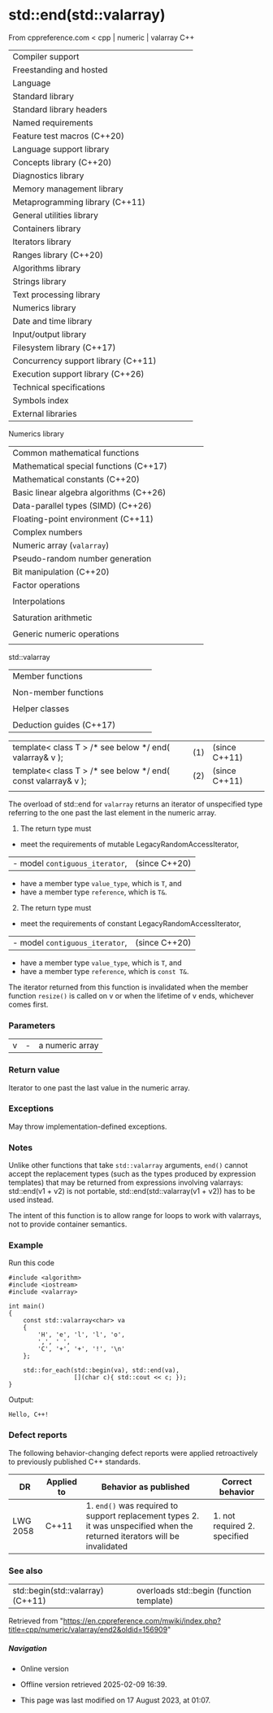 # std::end(std::valarray)

From cppreference.com
< cpp‎ | numeric‎ | valarray
C++

|  |  |  |  |  |
| --- | --- | --- | --- | --- |
| Compiler support | | | | |
| Freestanding and hosted | | | | |
| Language | | | | |
| Standard library | | | | |
| Standard library headers | | | | |
| Named requirements | | | | |
| Feature test macros (C++20) | | | | |
| Language support library | | | | |
| Concepts library (C++20) | | | | |
| Diagnostics library | | | | |
| Memory management library | | | | |
| Metaprogramming library (C++11) | | | | |
| General utilities library | | | | |
| Containers library | | | | |
| Iterators library | | | | |
| Ranges library (C++20) | | | | |
| Algorithms library | | | | |
| Strings library | | | | |
| Text processing library | | | | |
| Numerics library | | | | |
| Date and time library | | | | |
| Input/output library | | | | |
| Filesystem library (C++17) | | | | |
| Concurrency support library (C++11) | | | | |
| Execution support library (C++26) | | | | |
| Technical specifications | | | | |
| Symbols index | | | | |
| External libraries | | | | |

Numerics library

|  |  |  |  |  |
| --- | --- | --- | --- | --- |
| Common mathematical functions | | | | |
| Mathematical special functions (C++17) | | | | |
| Mathematical constants (C++20) | | | | |
| Basic linear algebra algorithms (C++26) | | | | |
| Data-parallel types (SIMD) (C++26) | | | | |
| Floating-point environment (C++11) | | | | |
| Complex numbers | | | | |
| Numeric array (`valarray`) | | | | |
| Pseudo-random number generation | | | | |
| Bit manipulation (C++20) | | | | |
| Factor operations | | | | |
| |  |  |  |  |  | | --- | --- | --- | --- | --- | | gcd(C++17) | | | | | | |  |  |  |  |  | | --- | --- | --- | --- | --- | | lcm(C++17) | | | | | |
| Interpolations | | | | |
| |  |  |  |  |  | | --- | --- | --- | --- | --- | | midpoint(C++20) | | | | | | |  |  |  |  |  | | --- | --- | --- | --- | --- | | lerp(C++20) | | | | | |
| Saturation arithmetic | | | | |
| |  |  |  |  |  | | --- | --- | --- | --- | --- | | add_sat(C++26) | | | | | | sub_sat(C++26) | | | | | | saturate_cast(C++26) | | | | | | |  |  |  |  |  | | --- | --- | --- | --- | --- | | mul_sat(C++26) | | | | | | div_sat(C++26) | | | | | |  | | | | | |
| Generic numeric operations | | | | |
| |  |  |  |  |  | | --- | --- | --- | --- | --- | | iota(C++11) | | | | | | ranges::iota(C++23) | | | | | | accumulate | | | | | | inner_product | | | | | | adjacent_difference | | | | | | partial_sum | | | | | | |  |  |  |  |  | | --- | --- | --- | --- | --- | | reduce(C++17) | | | | | | transform_reduce(C++17) | | | | | | inclusive_scan(C++17) | | | | | | exclusive_scan(C++17) | | | | | | transform_inclusive_scan(C++17) | | | | | | transform_exclusive_scan(C++17) | | | | | |

std::valarray

|  |  |  |  |  |
| --- | --- | --- | --- | --- |
| Member functions | | | | |
| |  |  |  |  |  | | --- | --- | --- | --- | --- | | valarray::valarray | | | | | | valarray::~valarray | | | | | | valarray::operator= | | | | | | [valarray::operator[]](operator_at.html "cpp/numeric/valarray/operator at") | | | | | | valarray::swap | | | | | | valarray::size | | | | | | valarray::resize | | | | | | valarray::sum | | | | | | valarray::min | | | | | | valarray::max | | | | | | valarray::shift | | | | | | valarray::cshift | | | | | | valarray::apply | | | | | |  | | | | | | |  |  |  |  |  | | --- | --- | --- | --- | --- | | valarray::operator+valarray::operator-valarray::operator~valarray::operator! | | | | | | valarray::operator+=valarray::operator-=valarray::operator\*=valarray::operator/=valarray::operator%=valarray::operator&=valarray::operator|=valarray::operator^=valarray::operator<<=valarray::operator>>= | | | | | |
| Non-member functions | | | | |
| |  |  |  |  |  | | --- | --- | --- | --- | --- | | swap(std::valarray)(C++11) | | | | | | begin(std::valarray)(C++11) | | | | | | ****end(std::valarray)****(C++11) | | | | | | abs | | | | | | exp | | | | | | log | | | | | | log10 | | | | | | pow | | | | | | sqrt | | | | | | sin | | | | | | cos | | | | | | tan | | | | | | asin | | | | | | acos | | | | | | atan | | | | | | atan2 | | | | | | sinh | | | | | | cosh | | | | | | tanh | | | | | | |  |  |  |  |  | | --- | --- | --- | --- | --- | | operator\*operator/operator%operator+operator-operator^operator&operator|operator<<operator>>operator&&operator|| | | | | | | operator==operator!=operator<operator>operator<=operator>= | | | | | |  | | | | | |
| Helper classes | | | | |
| |  |  |  |  |  | | --- | --- | --- | --- | --- | | slice_array | | | | | | gslice_array | | | | | | indirect_array | | | | | | |  |  |  |  |  | | --- | --- | --- | --- | --- | | slice | | | | | | gslice | | | | | | mask_array | | | | | |
| Deduction guides (C++17) | | | | |

|  |  |  |
| --- | --- | --- |
| template< class T >   /\* see below \*/ end( valarray<T>& v ); | (1) | (since C++11) |
| template< class T >   /\* see below \*/ end( const valarray<T>& v ); | (2) | (since C++11) |
|  |  |  |

The overload of std::end for `valarray` returns an iterator of unspecified type referring to the one past the last element in the numeric array.

1) The return type must

- meet the requirements of mutable LegacyRandomAccessIterator,

|  |  |
| --- | --- |
| - model `contiguous_iterator`, | (since C++20) |

- have a member type `value_type`, which is `T`, and
- have a member type `reference`, which is `T&`.
2) The return type must

- meet the requirements of constant LegacyRandomAccessIterator,

|  |  |
| --- | --- |
| - model `contiguous_iterator`, | (since C++20) |

- have a member type `value_type`, which is `T`, and
- have a member type `reference`, which is `const T&`.

The iterator returned from this function is invalidated when the member function `resize()` is called on v or when the lifetime of v ends, whichever comes first.

### Parameters

|  |  |  |
| --- | --- | --- |
| v | - | a numeric array |

### Return value

Iterator to one past the last value in the numeric array.

### Exceptions

May throw implementation-defined exceptions.

### Notes

Unlike other functions that take `std::valarray` arguments, `end()` cannot accept the replacement types (such as the types produced by expression templates) that may be returned from expressions involving valarrays: std::end(v1 + v2) is not portable, std::end(std::valarray<T>(v1 + v2)) has to be used instead.

The intent of this function is to allow range for loops to work with valarrays, not to provide container semantics.

### Example

Run this code

```
#include <algorithm>
#include <iostream>
#include <valarray>
 
int main()
{
    const std::valarray<char> va
    {
        'H', 'e', 'l', 'l', 'o', 
        ',', ' ', 
        'C', '+', '+', '!', '\n'
    };
 
    std::for_each(std::begin(va), std::end(va),
                  [](char c){ std::cout << c; });
}

```

Output:

```
Hello, C++!

```

### Defect reports

The following behavior-changing defect reports were applied retroactively to previously published C++ standards.

| DR | Applied to | Behavior as published | Correct behavior |
| --- | --- | --- | --- |
| LWG 2058 | C++11 | 1. `end()` was required to support replacement types 2. it was unspecified when the returned iterators will be invalidated | 1. not required 2. specified |

### See also

|  |  |
| --- | --- |
| std::begin(std::valarray)(C++11) | overloads std::begin   (function template) |

Retrieved from "<https://en.cppreference.com/mwiki/index.php?title=cpp/numeric/valarray/end2&oldid=156909>"

##### Navigation

- Online version
- Offline version retrieved 2025-02-09 16:39.

- This page was last modified on 17 August 2023, at 01:07.